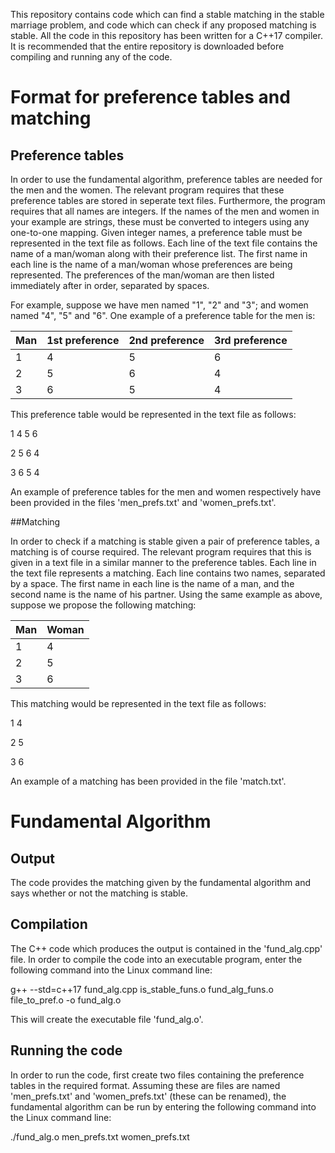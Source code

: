 This repository contains code which can find a stable matching in the stable marriage problem, and code which can check if any proposed matching is stable. All the code in this repository has been written for a C++17 compiler. It is recommended that the entire repository is downloaded before compiling and running any of the code.

# Format for preference tables and matching
## Preference tables

In order to use the fundamental algorithm, preference tables are needed for the men and the women. The relevant program requires that these preference tables are stored in seperate text files. Furthermore, the program requires that all names are integers. If the names of the men and women in your example are strings, these must be converted to integers using any one-to-one mapping. Given integer names, a preference table must be represented in the text file as follows. Each line of the text file contains the name of a man/woman along with their preference list. The first name in each line is the name of a man/woman whose preferences are being represented. The preferences of the man/woman are then listed immediately after in order, separated by spaces.

For example, suppose we have men named "1", "2" and "3"; and women named "4", "5" and "6". One example of a preference table for the men is:

| Man | 1st preference | 2nd preference | 3rd preference |
| ----| ---| --- | ---|
| 1 | 4 | 5|6|
| 2 | 5 |6|4|
| 3 | 6 |5|4|

This preference table would be represented in the text file as follows:

1 4 5 6 

2 5 6 4

3 6 5 4

An example of preference tables for the men and women respectively have been provided in the files 'men_prefs.txt' and 'women_prefs.txt'.

##Matching

In order to check if a matching is stable given a pair of preference tables, a matching is of course required. The relevant program requires that this is given in a text file in a similar manner to the preference tables. Each line in the text file represents a matching. Each line contains two names, separated by a space. The first name in each line is the name of a man, and the second name is the name of his partner. Using the same example as above, suppose we propose the following matching:

|Man|Woman|
|---|---|
|1|4|
|2|5|
|3|6|

This matching would be represented in the text file as follows:

1 4

2 5

3 6

An example of a matching has been provided in the file 'match.txt'.

# Fundamental Algorithm
## Output
The code provides the matching given by the fundamental algorithm and says whether or not the matching is stable.
## Compilation
The C++ code which produces the output is contained in the 'fund_alg.cpp' file. In order to compile the code into an executable program, enter the following command into the Linux command line:

g++ --std=c++17 fund_alg.cpp is_stable_funs.o fund_alg_funs.o file_to_pref.o -o fund_alg.o

This will create the executable file 'fund_alg.o'.

## Running the code

In order to run the code, first create two files containing the preference tables in the required format. Assuming these are files are named 'men_prefs.txt' and 'women_prefs.txt' (these can be renamed), the fundamental algorithm can be run by entering the following command into the Linux command line:

./fund_alg.o men_prefs.txt women_prefs.txt

